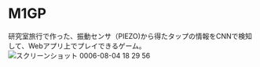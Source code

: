 # M1GP
研究室旅行で作った、振動センサ（PIEZO)から得たタップの情報をCNNで検知して、Webアプリ上でプレイできるゲーム。
![スクリーンショット 0006-08-04 18 29 56](https://github.com/user-attachments/assets/1796e413-605a-41d6-bcce-245ae7b04f56)
